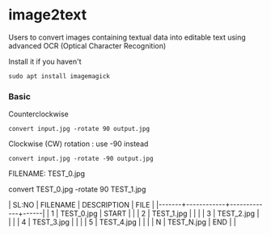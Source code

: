 # image2text
Users to convert images containing textual data into editable text using advanced OCR (Optical Character Recognition)



Install it if you haven't

```
sudo apt install imagemagick

```


### Basic 





Counterclockwise 

```
convert input.jpg -rotate 90 output.jpg
```

Clockwise (CW) rotation  : use -90 instead

```
convert input.jpg -rotate -90 output.jpg

```









FILENAME: TEST_0.jpg

convert TEST_0.jpg -rotate 90 TEST_1.jpg



| SL:NO | FILENAME   | DESCRIPTION | FILE |
|-------+------------+-------------+------|
|     1 | TEST_0.jpg | START       |      |
|     2 | TEST_1.jpg |             |      |
|     3 | TEST_2.jpg |             |      |
|     4 | TEST_3.jpg |             |      |
|     5 | TEST_4.jpg |             |      |
|     N | TEST_N.jpg | END         |      |
